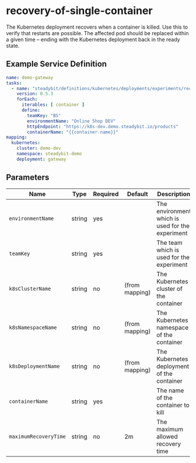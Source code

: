 # recovery-of-single-container

The Kubernetes deployment recovers when a container is killed.
Use this to verify that restarts are possible.
The affected pod should be replaced within a given time – ending with the Kubernetes deployment back in the ready state.

## Example Service Definition

```yaml
name: demo-gateway
tasks:
  - name: "steadybit/definitions/kubernetes/deployments/experiments/recovery-of-single-container"
    version: 0.5.3
    forEach:
      iterables: [ container ]
      define:
        teamKey: "BS"
        environmentName: "Online Shop DEV"
        httpEndpoint: "https://k8s-dev.demo.steadybit.io/products"
        containerName: "{{container.name}}"
mapping:
  kubernetes:
    cluster: demo-dev
    namespace: steadybit-demo
    deployment: gateway
```

## Parameters

| Name                  | Type   | Required | Default        | Description                                      |
|-----------------------|--------|----------|----------------|--------------------------------------------------|
| `environmentName`     | string | yes      |                | The environment which is used for the experiment |
| `teamKey`             | string | yes      |                | The team which is used for the experiment        |
| `k8sClusterName`      | string | no       | (from mapping) | The Kubernetes cluster of the container          |
| `k8sNamespaceName`    | string | no       | (from mapping) | The Kubernetes namespace of the container        |
| `k8sDeploymentName`   | string | no       | (from mapping) | The Kubernetes deployment of the container       |
| `containerName`       | string | yes      |                | The name of the container to kill                |
| `maximumRecoveryTime` | string | no       | 2m             | The maximum allowed recovery time                |

